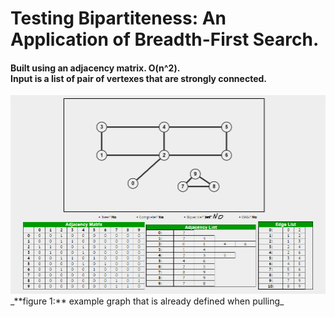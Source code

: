 <h1>Testing Bipartiteness: An Application of Breadth-First Search.<br/></h1>
<h4>Built using an adjacency matrix. O(n^2).<br/> 
Input is a list of pair of vertexes that are strongly connected.</h4>
<img src="https://github.com/Peonsson/Testing_Bipartiteness/blob/master/src/main/resources/graph.PNG?raw=true">
_**figure 1:** example graph that is already defined when pulling_